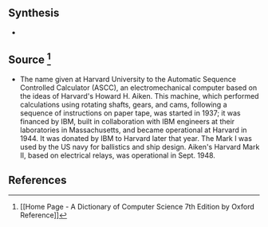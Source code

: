 ## Synthesis
- 
## Source [^1]
- The name given at Harvard University to the Automatic Sequence Controlled Calculator (ASCC), an electromechanical computer based on the ideas of Harvard's Howard H. Aiken. This machine, which performed calculations using rotating shafts, gears, and cams, following a sequence of instructions on paper tape, was started in 1937; it was financed by IBM, built in collaboration with IBM engineers at their laboratories in Massachusetts, and became operational at Harvard in 1944. It was donated by IBM to Harvard later that year. The Mark I was used by the US navy for ballistics and ship design. Aiken's Harvard Mark II, based on electrical relays, was operational in Sept. 1948.
## References

[^1]: [[Home Page - A Dictionary of Computer Science 7th Edition by Oxford Reference]]
